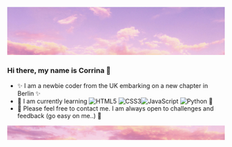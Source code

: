 ![Banner](https://github.com/corrinaxc/Corrinaxc/blob/main/BANNER1.png)
### Hi there, my name is Corrina 👋

- ✨ I am a newbie coder from the UK embarking on a new chapter in Berlin ✨
- 🌱 I am currently learning ![HTML5](https://img.shields.io/badge/-HTML5-yellow?style=flat-circle&logo=html5) ![CSS3](https://img.shields.io/badge/-CSS3-yellow?style=flat-circle&logo=css3)![JavaScript](https://img.shields.io/badge/-JavaScript-yellow?style=flat-circle&logo=javascript) ![Python](https://img.shields.io/badge/-Python-yellow?style=flat-circle&logo=Python) 🌱
- 💬 Please feel free to contact me. I am always open to challenges and feedback (go easy on me..) 💬

![Footer](https://github.com/corrinaxc/Corrinaxc/blob/main/Footer.png)

<!--
**corrinaxc/Corrinaxc** is a ✨ _special_ ✨ repository because its `README.md` (this file) appears on your GitHub profile.

Here are some ideas to get you started:

- 🔭 I’m currently working on ...
- 🌱 I’m currently learning ...
- 👯 I’m looking to collaborate on ...
- 🤔 I’m looking for help with ...
- 💬 Ask me about ...
- 📫 How to reach me: ...
- 😄 Pronouns: ...
- ⚡ Fun fact: ...
-->
